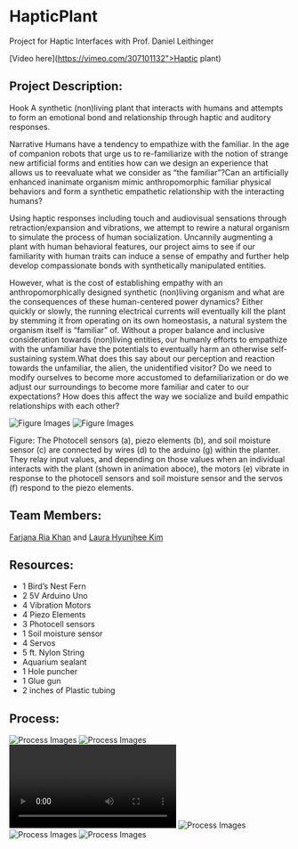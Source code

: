 # HapticPlant
Project for Haptic Interfaces with Prof. Daniel Leithinger

[Video here](https://vimeo.com/307101132">Haptic plant)

## Project Description:

Hook
A synthetic (non)living plant that interacts with humans and attempts to form an emotional  bond and relationship through haptic and auditory responses.

Narrative
Humans have a tendency to empathize with the familiar. In the age of companion robots that urge us to re-familiarize with the notion of strange new artificial forms and entities how can we design an experience that allows us to reevaluate what we consider as “the familiar”?Can an artificially enhanced inanimate organism mimic anthropomorphic familiar physical behaviors and form a synthetic empathetic relationship with the interacting humans? 

Using haptic responses including touch and audiovisual sensations through retraction/expansion and vibrations, we attempt to rewire a natural organism to simulate the process of human socialization. Uncannily augmenting a plant with human behavioral features, our project aims to see if our familiarity with human traits can induce a sense of empathy and further help develop compassionate bonds with synthetically manipulated entities.

However, what is the cost of establishing empathy with an anthropomorphically designed synthetic (non)living organism and what are the consequences of these human-centered power dynamics? Either quickly or slowly, the running electrical currents will eventually kill the plant by stemming it from operating on its own homeostasis, a natural system the organism itself is “familiar” of. Without a proper balance and inclusive consideration towards (non)living entities, our humanly efforts to empathize with the unfamiliar have the potentials to eventually harm an otherwise self-sustaining system.What does this say about our perception and reaction towards the unfamiliar, the alien, the unidentified visitor? Do we need to modify ourselves to become more accustomed to defamiliarization or do we adjust our surroundings to become more familiar and cater to our expectations? How does this affect the way we socialize and build empathic relationships with each other? 

![Figure Images](https://github.com/friak/HapticPlant/blob/master/HapPlant_fig1.png)
![Figure Images](https://github.com/friak/HapticPlant/blob/master/HapPlant.gif)

Figure: The Photocell sensors (a), piezo elements (b), and soil moisture sensor (c) are connected by wires (d) to the arduino (g) within the planter. They relay input values, and depending on those values when an individual interacts with the plant (shown in animation aboce), the motors (e) vibrate in response to the photocell sensors and soil moisture sensor and the servos (f) respond to the piezo elements.


## Team Members:

[Farjana Ria Khan](https://friak42.wixsite.com/portfolio) and [Laura Hyunjhee Kim](http://www.lauraonsale.com/)

## Resources:

* 1 Bird’s Nest Fern
* 2 5V Arduino Uno
* 4 Vibration Motors
* 4 Piezo Elements
* 3 Photocell sensors
* 1 Soil moisture sensor
* 4 Servos
* 5 ft. Nylon String
* Aquarium sealant
* 1 Hole puncher
* 1 Glue gun
* 2 inches of Plastic tubing

## Process:

![Process Images](https://github.com/friak/HapticPlant/blob/master/process1.JPG)
![Process Images](https://github.com/friak/HapticPlant/blob/master/process2.JPG)
![Process Images](https://github.com/friak/HapticPlant/blob/master/process3.MOV)
![Process Images](https://github.com/friak/HapticPlant/blob/master/process4.JPG)
![Process Images](https://github.com/friak/HapticPlant/blob/master/process5.jpg)
![Process Images](https://github.com/friak/HapticPlant/blob/master/process6.jpg)
